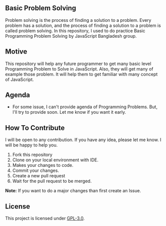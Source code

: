 ## Basic Problem Solving
Problem solving is the process of finding a solution to a problem. Every problem has a solution, and the process of finding a solution to a problem is called problem solving.  In this repository, I used to do practice Basic Programming Problem Solving by JavaScript Bangladesh group.

## Motive
This repository will help any future programmer to get many basic level Programming Problem to Solve in JavaScript. Also, they will get many of example those problem. It will help them to get familiar with many concept of JavaScript.

## Agenda
- For some issue, I can't provide agenda of Programming Problems. But, I'll try to provide soon. Let me know if you want it early.

## How To Contribute
I will be open to any contribution. If you have any idea, please let me know. I will be happy to help you.
1. Fork this repository
2. Clone on your local environment with IDE.
3. Makes your changes to code.
4. Commit your changes.
5. Create a new pull request
6. Wait for the pull request to be merged.

**Note:** If you want to do a major changes than first create an Issue.


## License
This project is licensed under [GPL-3.0](https://github.com/mrhrifat/basic-problem-solving/blob/master/LICENSE.md).